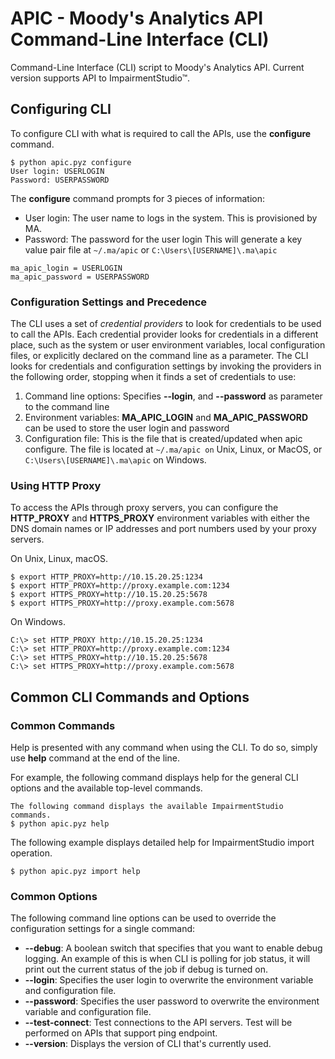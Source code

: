 # APIC - Moody's Analytics API Command-Line Interface (CLI)
Command-Line Interface (CLI) script to Moody's Analytics API. 
Current version supports API to ImpairmentStudio™.

## Configuring CLI
To configure CLI with what is required to call the APIs, use the **configure** command.
```
$ python apic.pyz configure
User login: USERLOGIN
Password: USERPASSWORD
```

The **configure** command prompts for 3 pieces of information:
- User login: The user name to logs in the system. This is provisioned by MA.
- Password: The password for the user login
This will generate a key value pair file at ```~/.ma/apic``` or ```C:\Users\[USERNAME]\.ma\apic```

```
ma_apic_login = USERLOGIN
ma_apic_password = USERPASSWORD
```

### Configuration Settings and Precedence
The CLI uses a set of _credential providers_ to look for credentials to be used to call the APIs. Each credential provider looks for credentials in a different place, such as the system or user environment variables, local configuration files, or explicitly declared on the command line as a parameter. The CLI looks for credentials and configuration settings by invoking the providers in the following order, stopping when it finds a set of credentials to use:
1.	Command line options: Specifies **--login**, and **--password** as parameter to the command line
2.	Environment variables: **MA_APIC_LOGIN** and **MA_APIC_PASSWORD** can be used to store the user login and password
3.	Configuration file: This is the file that is created/updated when apic configure. The file is located at ```~/.ma/apic on``` Unix, Linux, or MacOS, or ```C:\Users\[USERNAME]\.ma\apic``` on Windows.

### Using HTTP Proxy
To access the APIs through proxy servers, you can configure the **HTTP_PROXY** and **HTTPS_PROXY** environment variables with either the DNS domain names or IP addresses and port numbers used by your proxy servers.

On Unix, Linux, macOS.
```
$ export HTTP_PROXY=http://10.15.20.25:1234
$ export HTTP_PROXY=http://proxy.example.com:1234
$ export HTTPS_PROXY=http://10.15.20.25:5678
$ export HTTPS_PROXY=http://proxy.example.com:5678
```

On Windows.
```
C:\> set HTTP_PROXY http://10.15.20.25:1234
C:\> set HTTP_PROXY=http://proxy.example.com:1234
C:\> set HTTPS_PROXY=http://10.15.20.25:5678
C:\> set HTTPS_PROXY=http://proxy.example.com:5678
```

## Common CLI Commands and Options
### Common Commands

Help is presented with any command when using the CLI. To do so, simply use **help** command at the end of the line.

For example, the following command displays help for the general CLI options and the available top-level commands.
```
The following command displays the available ImpairmentStudio commands.
$ python apic.pyz help
```

The following example displays detailed help for ImpairmentStudio import operation.
```
$ python apic.pyz import help
```

### Common Options
The following command line options can be used to override the configuration settings for a single command:

- **--debug**: A boolean switch that specifies that you want to enable debug logging. An example of this is when CLI is polling for job status, it will print out the current status of the job if debug is turned on.
- **--login**: Specifies the user login to overwrite the environment variable and configuration file.
- **--password**: Specifies the user password to overwrite the environment variable and configuration file.
- **--test-connect**: Test connections to the API servers. Test will be performed on APIs that support ping endpoint.
- **--version**: Displays the version of CLI that's currently used.
